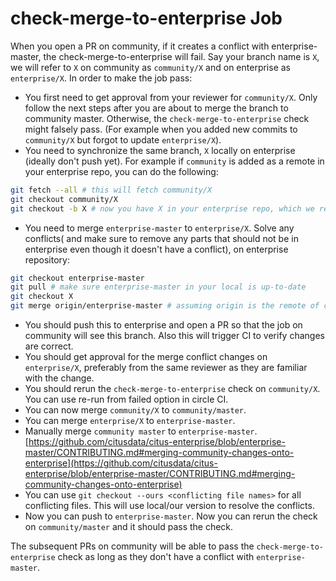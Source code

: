 
# check-merge-to-enterprise Job

When you open a PR on community, if it creates a conflict with enterprise-master, the check-merge-to-enterprise will fail. Say your branch name is `X`, we will refer to `X` on community as `community/X` and on enterprise as `enterprise/X`. In order to make the job pass:

- You first need to get approval from your reviewer for `community/X`. Only follow the next steps after you are about to merge the branch to community master. Otherwise, the `check-merge-to-enterprise` check might falsely pass. (For example when you added new commits to `community/X` but forgot to update `enterprise/X`).
- You need to synchronize the same branch, `X` locally on enterprise (ideally don't push yet). For example if `community` is added as a remote in your enterprise repo, you can do the following:

```bash
git fetch --all # this will fetch community/X
git checkout community/X
git checkout -b X # now you have X in your enterprise repo, which we refer to as enterprise/X
```

- You need to merge `enterprise-master` to `enterprise/X`. Solve any conflicts( and make sure to remove any parts that should not be in enterprise even though it doesn't have a conflict), on enterprise repository:

```bash
git checkout enterprise-master
git pull # make sure enterprise-master in your local is up-to-date
git checkout X
git merge origin/enterprise-master # assuming origin is the remote of citus-enterprise
```

- You should push this to enterprise and open a PR so that the job on community will see this branch. Also this will trigger CI to verify changes are correct.
- You should get approval for the merge conflict changes on `enterprise/X`, preferably from the same reviewer as they are familiar with the change.
- You should rerun the `check-merge-to-enterprise` check on `community/X`. You can use re-run from failed option in circle CI.
- You can now merge `community/X` to `community/master`.
- You can merge `enterprise/X` to `enterprise-master`.
- Manually merge `community master` to `enterprise-master`. [https://github.com/citusdata/citus-enterprise/blob/enterprise-master/CONTRIBUTING.md#merging-community-changes-onto-enterprise](https://github.com/citusdata/citus-enterprise/blob/enterprise-master/CONTRIBUTING.md#merging-community-changes-onto-enterprise)
- You can use `git checkout --ours <conflicting file names>` for all conflicting files. This will use local/our version to resolve the conflicts.
- Now you can push to `enterprise-master`. Now you can rerun the check on `community/master` and it should pass the check.

The subsequent PRs on community will be able to pass the `check-merge-to-enterprise` check as long as they don't have a conflict with `enterprise-master`.
